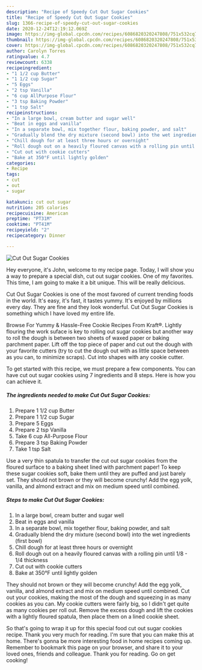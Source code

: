 ```yaml
---
description: "Recipe of Speedy Cut Out Sugar Cookies"
title: "Recipe of Speedy Cut Out Sugar Cookies"
slug: 1366-recipe-of-speedy-cut-out-sugar-cookies
date: 2020-12-24T12:19:12.069Z
image: https://img-global.cpcdn.com/recipes/6086820320247808/751x532cq70/cut-out-sugar-cookies-recipe-main-photo.jpg
thumbnail: https://img-global.cpcdn.com/recipes/6086820320247808/751x532cq70/cut-out-sugar-cookies-recipe-main-photo.jpg
cover: https://img-global.cpcdn.com/recipes/6086820320247808/751x532cq70/cut-out-sugar-cookies-recipe-main-photo.jpg
author: Carolyn Torres
ratingvalue: 4.7
reviewcount: 6338
recipeingredient:
- "1 1/2 cup Butter"
- "1 1/2 cup Sugar"
- "5 Eggs"
- "2 tsp Vanilla"
- "6 cup AllPurpose Flour"
- "3 tsp Baking Powder"
- "1 tsp Salt"
recipeinstructions:
- "In a large bowl, cream butter and sugar well"
- "Beat in eggs and vanilla"
- "In a separate bowl, mix together flour, baking powder, and salt"
- "Gradually blend the dry mixture (second bowl) into the wet ingredients (first bowl)"
- "Chill dough for at least three hours or overnight"
- "Roll dough out on a heavily floured canvas with a rolling pin until 1/8 - 1/4 thickness"
- "Cut out with cookie cutters"
- "Bake at 350°F until lightly golden"
categories:
- Recipe
tags:
- cut
- out
- sugar

katakunci: cut out sugar 
nutrition: 205 calories
recipecuisine: American
preptime: "PT31M"
cooktime: "PT41M"
recipeyield: "2"
recipecategory: Dinner

---
```



![Cut Out Sugar Cookies](https://img-global.cpcdn.com/recipes/6086820320247808/751x532cq70/cut-out-sugar-cookies-recipe-main-photo.jpg)

Hey everyone, it's John, welcome to my recipe page. Today, I will show you a way to prepare a special dish, cut out sugar cookies. One of my favorites. This time, I am going to make it a bit unique. This will be really delicious.

Cut Out Sugar Cookies is one of the most favored of current trending foods in the world. It's easy, it's fast, it tastes yummy. It's enjoyed by millions every day. They are fine and they look wonderful. Cut Out Sugar Cookies is something which I have loved my entire life.

Browse For Yummy &amp; Hassle-Free Cookie Recipes From Kraft®. Lightly flouring the work suface is key to rolling out sugar cookies but another way to roll the dough is between two sheets of waxed paper or baking parchment paper. Lift off the top piece of paper and cut out the dough with your favorite cutters (try to cut the dough out with as little space between as you can, to minimize scraps). Cut into shapes with any cookie cutter.


To get started with this recipe, we must prepare a few components. You can have cut out sugar cookies using 7 ingredients and 8 steps. Here is how you can achieve it.

<!--inarticleads1-->

##### The ingredients needed to make Cut Out Sugar Cookies:

1. Prepare 1 1/2 cup Butter
1. Prepare 1 1/2 cup Sugar
1. Prepare 5 Eggs
1. Prepare 2 tsp Vanilla
1. Take 6 cup All-Purpose Flour
1. Prepare 3 tsp Baking Powder
1. Take 1 tsp Salt


Use a very thin spatula to transfer the cut out sugar cookies from the floured surface to a baking sheet lined with parchment paper! To keep these sugar cookies soft, bake them until they are puffed and just barely set. They should not brown or they will become crunchy! Add the egg yolk, vanilla, and almond extract and mix on medium speed until combined. 

<!--inarticleads2-->

##### Steps to make Cut Out Sugar Cookies:

1. In a large bowl, cream butter and sugar well
1. Beat in eggs and vanilla
1. In a separate bowl, mix together flour, baking powder, and salt
1. Gradually blend the dry mixture (second bowl) into the wet ingredients (first bowl)
1. Chill dough for at least three hours or overnight
1. Roll dough out on a heavily floured canvas with a rolling pin until 1/8 - 1/4 thickness
1. Cut out with cookie cutters
1. Bake at 350°F until lightly golden


They should not brown or they will become crunchy! Add the egg yolk, vanilla, and almond extract and mix on medium speed until combined. Cut out your cookies, making the most of the dough and squeezing in as many cookies as you can. My cookie cutters were fairly big, so I didn&#39;t get quite as many cookies per roll out. Remove the excess dough and lift the cookies with a lightly floured spatula, then place them on a lined cookie sheet. 

So that's going to wrap it up for this special food cut out sugar cookies recipe. Thank you very much for reading. I'm sure that you can make this at home. There's gonna be more interesting food in home recipes coming up. Remember to bookmark this page on your browser, and share it to your loved ones, friends and colleague. Thank you for reading. Go on get cooking!

